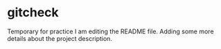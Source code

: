 # gitcheck
Temporary for practice 
I am editing the README file. Adding some more details about the project description.
